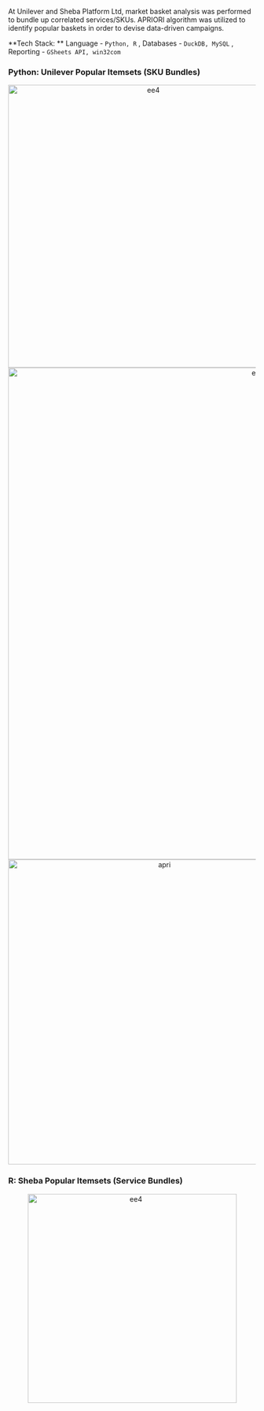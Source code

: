 At Unilever and Sheba Platform Ltd, market basket analysis was performed to bundle up correlated services/SKUs. APRIORI algorithm was utilized to identify popular baskets in order to devise data-driven campaigns.

**Tech Stack: ** Language - `Python, R` , Databases - `DuckDB, MySQL` , Reporting - `GSheets API, win32com` 

### Python: Unilever Popular Itemsets (SKU Bundles)
<p align="center">
<img width="575" alt="ee4" src="https://github.com/shithi30/Shopify-APRIORI-Bundles/assets/43873081/05fbe123-39cc-4943-b467-ac346f22fb6a">
<img width="1000" alt="ee5" src="https://github.com/shithi30/Shopify-APRIORI-Bundles/assets/43873081/64f8029c-9b2b-4bd3-9fc4-8b5162a473ec">
<img width="620" alt="apri" src="https://github.com/shithi30/Shopify-APRIORI-Bundles/assets/43873081/3e5c53bb-ab2a-4c49-ba59-3734199e6b5d">
</p>

### R: Sheba Popular Itemsets (Service Bundles)
<p align="center">
<img width="425" alt="ee4" src="https://github.com/shithi30/Shopify_BasketAnalysis_via_APRIORI_Rule_Mining/assets/43873081/7219202a-99a1-4c07-8ec1-c40471e1c7bd">
</p>

